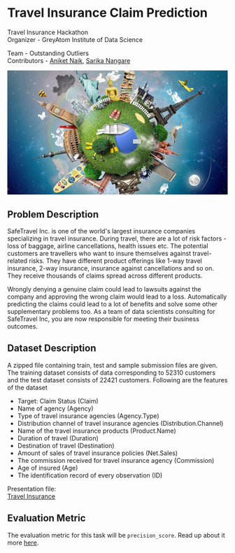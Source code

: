 # Travel Insurance Claim Prediction

Travel Insurance Hackathon<br>
Organizer - GreyAtom Institute of Data Science

Team  - Outstanding Outliers<br>
Contributors - [Aniket Naik](https://github.com/Aniket1313), [Sarika Nangare](https://github.com/saru712)

<img src = 'image/intro.jpg'>

## Problem Description

SafeTravel Inc. is one of the world's largest insurance companies specializing in travel insurance. During travel, there are a lot of risk factors - loss of baggage, airline cancellations, health issues etc. The potential customers are travellers who want to insure themselves against travel-related risks. They have different product offerings like 1-way travel insurance, 2-way insurance, insurance against cancellations and so on. They receive thousands of claims spread across different products.

Wrongly denying a genuine claim could lead to lawsuits against the company and approving the wrong claim would lead to a loss. Automatically predicting the claims could lead to a lot of benefits and solve some other supplementary problems too. As a team of data scientists consulting for SafeTravel Inc, you are now responsible for meeting their business outcomes.

## Dataset Description

A zipped file containing train, test and sample submission files are given. The training dataset consists of data corresponding to 52310 customers and the test dataset consists of 22421 customers. Following are the features of the dataset

   - Target: Claim Status (Claim)
   - Name of agency (Agency)
   - Type of travel insurance agencies (Agency.Type)
   - Distribution channel of travel insurance agencies (Distribution.Channel)
   - Name of the travel insurance products (Product.Name)
   - Duration of travel (Duration)
   - Destination of travel (Destination)
   - Amount of sales of travel insurance policies (Net.Sales)
   - The commission received for travel insurance agency (Commission)
   - Age of insured (Age)
   - The identification record of every observation (ID)
   
   
Presentation file:<br>
[Travel Insurance](Travel_Insurance_Final.pdf)

## Evaluation Metric

The evaluation metric for this task will be `precision_score`. Read up about it more [here](https://scikit-learn.org/stable/modules/generated/sklearn.metrics.precision_score.html).

